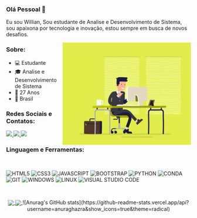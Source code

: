 ### Olá Pessoal 👋

Eu sou Willian, Sou estudante de Analise e Desenvolvimento de Sistema, sou apaixona por tecnologia e inovação, estou sempre em busca de novos desafios.

<img align="right" alt="GIF" src="Documentos/Prints/escritorio.gif" width="350" height="280" />


### Sobre:

- 💻 Estudante
- 🎓 Analise e Desenvolvimento de Sistema
- 🎉 27 Anos
- 📌 Brasil

### Redes Sociais e Contatos:


  <a href="https://www.linkedin.com/in/willian-da-silva-oficial/" alt="Linkedin">
    <img src="https://img.shields.io/badge/LinkedIn-0077B5?style=for-the-badge&logo=linkedin&logoColor=white" />
  </a>
  
  <a href="https://api.whatsapp.com/send?phone=5562996451203&text=ola%20obrigado%20pelo%20seu%20contato%20responderei%20assim%20que%20possivel!" alt="Whatsapp">
    <img src="https://img.shields.io/badge/WhatsApp-25D366?style=for-the-badge&logo=whatsapp&logoColor=white"/>
  </a>
  
   <a href="https://t.me/willian_oficial" alt="Telegram">
    <img src="https://img.shields.io/badge/Telegram-2CA5E0?style=for-the-badge&logo=telegram&logoColor=white"/>
  </a>

</br>

### Linguagem e Ferramentas:

</br>

 ![HTML5](https://img.shields.io/badge/HTML5-E34F26?style=for-the-badge&logo=html5&logoColor=white)&nbsp;![CSS3](https://img.shields.io/badge/CSS3-1572B6?style=for-the-badge&logo=css3&logoColor=white)&nbsp;![JAVASCRIPT](https://img.shields.io/badge/JavaScript-F7DF1E?style=for-the-badge&logo=javascript&logoColor=black)&nbsp;![BOOTSTRAP](https://img.shields.io/badge/Bootstrap-563D7C?style=for-the-badge&logo=bootstrap&logoColor=white)&nbsp;![PYTHON](https://img.shields.io/badge/Python-3776AB?style=for-the-badge&logo=python&logoColor=white)&nbsp;![CONDA](https://img.shields.io/badge/conda-342B029.svg?&style=for-the-badge&logo=anaconda&logoColor=white)
![GIT](https://img.shields.io/badge/Git-F05032?style=for-the-badge&logo=git&logoColor=white)&nbsp;![WINDOWS](https://img.shields.io/badge/Windows-0078D6?style=for-the-badge&logo=windows&logoColor=white)&nbsp;![LINUX](https://img.shields.io/badge/Linux-FCC624?style=for-the-badge&logo=linux&logoColor=black)&nbsp;![VISUAL STUDIO CODE](https://img.shields.io/badge/Visual_Studio_Code-0078D4?style=for-the-badge&logo=visual%20studio%20code&logoColor=white)

</br>

  <p align="center">
   <a href="https://github.com/Williandasilvacode?tab=repositories">
    <img
      align="center"
      height="165"
      src="https://github-readme-stats.vercel.app/api/top-langs/?username=williandasilvacode&langs_count=8&layout=compact&theme=midnight-purple"
    />
  </a>
  
  <a href="https://github.com/Williandasilvacode?tab=repositories">
    <img
      align="center"
      height="165"
      src="https://github-readme-stats.vercel.app/api?username=williandasilvacode&count_private=true&show_icons=true&custom_title=Github%20Status&hide=issues&theme=midnight-purple"
    />
  </a>
![Anurag's GitHub stats](https://github-readme-stats.vercel.app/api?username=anuraghazra&show_icons=true&theme=radical)


</p>
